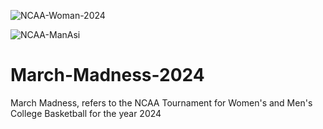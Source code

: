 
![NCAA-Woman-2024](https://github.com/deebaby001/March-Madness-2024/assets/14750340/ca77b795-0e47-48a9-8459-09f8d5439296)

![NCAA-ManAsi](https://github.com/deebaby001/March-Madness-2024/assets/14750340/b53ec07d-557d-4fe8-8a59-b33f09932c02)


# March-Madness-2024
March Madness, refers to the NCAA Tournament for Women's and Men's College Basketball for the year 2024
